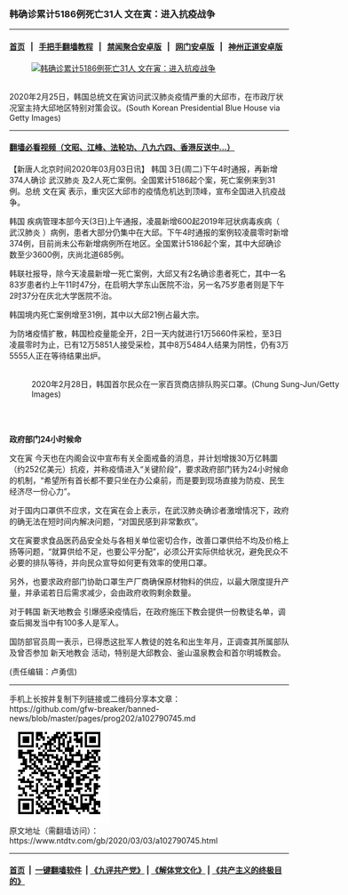 ### 韩确诊累计5186例死亡31人 文在寅：进入抗疫战争
------------------------

#### [首页](https://github.com/gfw-breaker/banned-news/blob/master/README.md) &nbsp;&nbsp;|&nbsp;&nbsp; [手把手翻墙教程](https://github.com/gfw-breaker/guides/wiki) &nbsp;&nbsp;|&nbsp;&nbsp; [禁闻聚合安卓版](https://github.com/gfw-breaker/bn-android) &nbsp;&nbsp;|&nbsp;&nbsp; [网门安卓版](https://github.com/oGate2/oGate) &nbsp;&nbsp;|&nbsp;&nbsp; [神州正道安卓版](https://github.com/SzzdOgate/update) 



<div><div class="featured_image">
 <a href="https://i.ntdtv.com/assets/uploads/2020/02/GettyImages-1208545840.jpg" target="_blank">
  <figure>
   <img alt="韩确诊累计5186例死亡31人 文在寅：进入抗疫战争" src="https://i.ntdtv.com/assets/uploads/2020/02/GettyImages-1208545840-800x450.jpg"/>
  </figure><br/>
 </a>
 <span class="caption">
  2020年2月25日，韩国总统文在寅访问武汉肺炎疫情严重的大邱市，在市政厅状况室主持大邱地区特别对策会议。(South Korean Presidential Blue House via Getty Images)
 </span>
</div>
</div><hr/>

#### [翻墙必看视频（文昭、江峰、法轮功、八九六四、香港反送中...）](https://github.com/gfw-breaker/banned-news/blob/master/pages/link3.md)

<div><div class="post_content" itemprop="articleBody">
 <p>
  【新唐人北京时间2020年03月03日讯】
  <ok href="https://www.ntdtv.com/gb/韩国.htm">
   韩国
  </ok>
  3日(周二)下午4时通报，再新增374人确诊
  <ok href="https://www.ntdtv.com/gb/武汉肺炎.htm">
   武汉肺炎
  </ok>
  及2人死亡案例。全国累计5186起个案，死亡案例来到31例。总统
  <ok href="https://www.ntdtv.com/gb/文在寅.htm">
   文在寅
  </ok>
  表示，重灾区大邱市的疫情危机达到顶峰，宣布全国进入抗疫战争。
 </p>
 <p>
  <ok href="https://www.ntdtv.com/gb/韩国.htm">
   韩国
  </ok>
  疾病管理本部今天(3日)上午通报，凌晨新增600起2019年冠状病毒疾病（
  <ok href="https://www.ntdtv.com/gb/武汉肺炎.htm">
   武汉肺炎
  </ok>
  ）病例，患者大部分仍集中在大邱。下午4时通报的案例较凌晨零时新增374例，目前尚未公布新增病例所在地区。全国累计5186起个案，其中大邱确诊数至少3600例，庆尚北道685例。
 </p>
 <p>
  韩联社报导，除今天凌晨新增一死亡案例，大邱又有2名确诊患者死亡，其中一名83岁患者约上午11时47分，在启明大学东山医院不治，另一名75岁患者则是下午2时37分在庆北大学医院不治。
 </p>
 <p>
  韩国境内死亡案例增至31例，其中以大邱21例占最大宗。
 </p>
 <p>
  为防堵疫情扩散，韩国检疫量能全开，2日一天内就进行1万5660件采检，至3日凌晨零时为止，已有12万5851人接受采检，其中8万5484人结果为阴性，仍有3万5555人正在等待结果出炉。
 </p>
 <figure class="wp-caption alignnone" id="attachment_102790783" style="width: 600px">
  <img alt="" class="size-medium wp-image-102790783" src="https://i.ntdtv.com/assets/uploads/2020/03/GettyImages-1209209452-600x400.jpg">
   <br/><figcaption class="wp-caption-text">
    2020年2月28日，韩国首尔民众在一家百货商店排队购买口罩。(Chung Sung-Jun/Getty Images)
   </figcaption><br/>
  </img>
 </figure><br/>
 <p>
  <strong>
   政府部门24小时候命
  </strong>
 </p>
 <p>
  <ok href="https://www.ntdtv.com/gb/文在寅.htm">
   文在寅
  </ok>
  今天也在内阁会议中宣布有关全面戒备的消息，并计划增拨30万亿韩圜（约252亿美元）抗疫，并称疫情进入“关键阶段”，要求政府部门转为24小时候命的机制，“希望所有首长都不要只坐在办公桌前，而是要到现场直接为防疫、民生经济尽一份心力”。
 </p>
 <p>
  对于国内口罩供不应求，文在寅在会上表示，在武汉肺炎确诊者激增情况下，政府的确无法在短时间内解决问题，“对国民感到非常歉疚”。
 </p>
 <p>
  文在寅要求食品医药品安全处与各相关单位密切合作，改善口罩供给不均及价格上扬等问题，“就算供给不足，也要公平分配”，必须公开实际供给状况，避免民众不必要的排队等待，并向民众宣导如何更有效率的使用口罩。
 </p>
 <p>
  另外，也要求政府部门协助口罩生产厂商确保原材物料的供应，以最大限度提升产量，并承诺若日后需求减少，会由政府收购剩余数量。
 </p>
 <p>
  对于韩国
  <ok href="https://www.ntdtv.com/gb/新天地教会.htm">
   新天地教会
  </ok>
  引爆感染疫情后，在政府施压下教会提供一份教徒名单，调查后揭发当中有100多人是军人。
 </p>
 <p>
  国防部官员周一表示，已得悉这批军人教徒的姓名和出生年月，正调查其所属部队及曾否参加
  <ok href="https://www.ntdtv.com/gb/新天地教会.htm">
   新天地教会
  </ok>
  活动，特别是大邱教会、釜山温泉教会和首尔明城教会。
 </p>
 <p>
  (责任编辑：卢勇信)
 </p>
 <div class="single_ad">
 </div>
</div>
</div>
<hr/>
手机上长按并复制下列链接或二维码分享本文章：<br/>
https://github.com/gfw-breaker/banned-news/blob/master/pages/prog202/a102790745.md <br/>
<a href='https://github.com/gfw-breaker/banned-news/blob/master/pages/prog202/a102790745.md'><img src='https://github.com/gfw-breaker/banned-news/blob/master/pages/prog202/a102790745.md.png'/></a> <br/>
原文地址（需翻墙访问）：https://www.ntdtv.com/gb/2020/03/03/a102790745.html


------------------------
#### [首页](https://github.com/gfw-breaker/banned-news/blob/master/README.md) &nbsp;|&nbsp; [一键翻墙软件](https://github.com/gfw-breaker/nogfw/blob/master/README.md) &nbsp;| [《九评共产党》](https://github.com/gfw-breaker/9ping.md/blob/master/README.md#九评之一评共产党是什么) | [《解体党文化》](https://github.com/gfw-breaker/jtdwh.md/blob/master/README.md) | [《共产主义的终极目的》](https://github.com/gfw-breaker/gczydzjmd.md/blob/master/README.md)


<img src='http://gfw-breaker.win/banned-news/pages/prog202/a102790745.md' width='0px' height='0px'/>